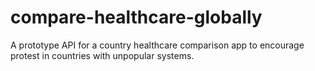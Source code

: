 # compare-healthcare-globally

A prototype API for a country healthcare comparison app to encourage protest in countries with unpopular systems.
